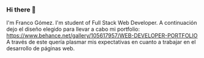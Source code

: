 ### Hi there 👋
I'm Franco Gómez. I'm student of Full Stack Web Developer.
A continuación dejo el diseño elegido para llevar a cabo mi portfolio: https://www.behance.net/gallery/105617957/WEB-DEVELOPER-PORTFOLIO
A través de este quería plasmar mis expectativas en cuanto a trabajar en el desarrollo de páginas web.
